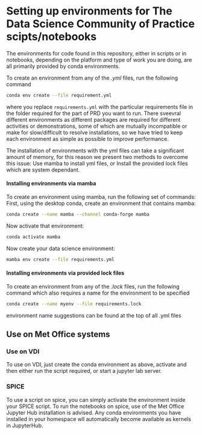 # Setting up environments for The Data Science Community of Practice scipts/notebooks

The environments for code found in this repository, either in scripts or in notebooks, depending on the platform and type of work you are doing, are all primarily provided by conda environments.

To create an environment from any of the *.yml* files, run the following command
```bash
conda env create --file requirement.yml
```
where you replace `requirements.yml` with the particular requirements file in the folder required for the part of PRD you want to run. There sveevral different environments as different packages are required for different activities or demonstrations, some of which are mutually incompatible or make for slow/difficult to resolve installations, so we have tried to keep each environment as simple as possible to improve performance.

The installation of environments with the yml files can take a significant amount of memory, for this reason we present two methods to overcome this issue: Use mamba to install yml files, or Install the provided lock files which are system dependant.

#### Installing environments via mamba

To create an environment using mamba, run the following set of commands: </br>
First, using the desktop conda, create an environment that contains mamba:
```bash
conda create --name mamba --channel conda-forge mamba
```
Now activate that environment:
```bash
conda activate mamba
```
Now create your data science environment:
```bash
mamba env create --file requirements.yml
```

#### Installing environments via provided lock files

To create an environment from any of the *.lock* files, run the following command which also requires a name for the environment to be specified
```bash
conda create --name myenv --file requirements.lock
```
environment name suggestions can be found at the top of all .yml files

## Use on Met Office systems

### Use on VDI

To use on VDI, just create the conda environment as above, activate and then either run the script required, or start a jupyter lab server.

### SPICE

To use a script on spice, you can simply activate the environment inside your SPICE script. To run the notebooks on spice, use of the Met Office Jupyter Hub installation is advised. Any conda environments you have installed in your homespace wll automatically become available as kernels in JupyterHub.
